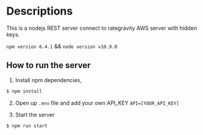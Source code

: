 # Descriptions
This is a nodejs REST server connect to rategravity AWS server with hidden keys.

`npm version 6.4.1` && `node version v10.9.0`
## How to run the server

1. Install npm dependencies,

```bash
$ npm install
```

2. Open up `.env` file and add your own API_KEY
`API=[YOUR_API_KEY]`

3. Start the server

```bash
$ npm run start
```

